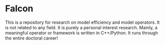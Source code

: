 # Falcon
This is a repository for research on model efficiency and model operators. It is not related to any field. It is purely a personal interest research. Mainly, a meaningful operator or framework is written in C++/Python. It runs through the entire doctoral career!
